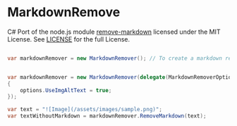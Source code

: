 # MarkdownRemove
 

C# Port of the node.js module [remove-markdown](https://github.com/stiang/remove-markdown) licensed under the MIT License. See [LICENSE](https://github.com/stiang/remove-markdown/blob/master/LICENSE) for the full License.
  
```cs

var markdownRemover = new MarkdownRemover(); // To create a markdown remover with default options


var markdownRemover = new MarkdownRemover(delegate(MarkdownRemoverOptions options) // Or to create a markdown remover with customised options
{
    options.UseImgAltText = true;
});

var text = "![Image](/assets/images/sample.png)";
var textWithoutMarkdown = markdownRemover.RemoveMarkdown(text);
```  
  
